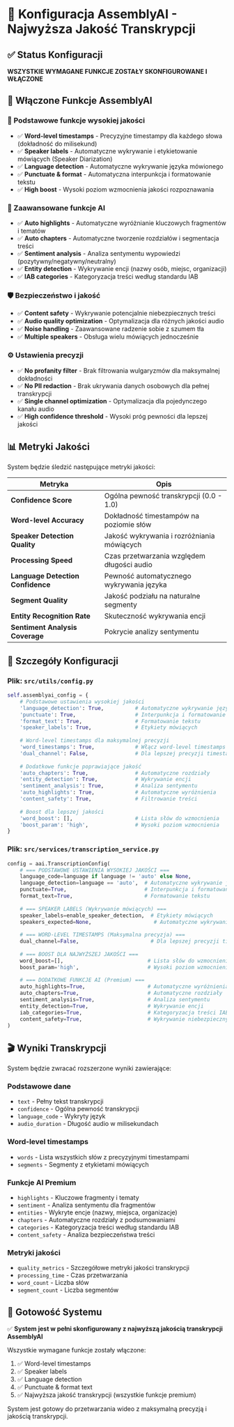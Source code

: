 # 🎯 Konfiguracja AssemblyAI - Najwyższa Jakość Transkrypcji

## ✅ Status Konfiguracji
**WSZYSTKIE WYMAGANE FUNKCJE ZOSTAŁY SKONFIGUROWANE I WŁĄCZONE**

## 🚀 Włączone Funkcje AssemblyAI

### 🎯 Podstawowe funkcje wysokiej jakości
- ✅ **Word-level timestamps** - Precyzyjne timestampy dla każdego słowa (dokładność do milisekund)
- ✅ **Speaker labels** - Automatyczne wykrywanie i etykietowanie mówiących (Speaker Diarization)
- ✅ **Language detection** - Automatyczne wykrywanie języka mówionego
- ✅ **Punctuate & format** - Automatyczna interpunkcja i formatowanie tekstu
- ✅ **High boost** - Wysoki poziom wzmocnienia jakości rozpoznawania

### 🤖 Zaawansowane funkcje AI
- ✅ **Auto highlights** - Automatyczne wyróżnianie kluczowych fragmentów i tematów
- ✅ **Auto chapters** - Automatyczne tworzenie rozdziałów i segmentacja treści
- ✅ **Sentiment analysis** - Analiza sentymentu wypowiedzi (pozytywny/negatywny/neutralny)
- ✅ **Entity detection** - Wykrywanie encji (nazwy osób, miejsc, organizacji)
- ✅ **IAB categories** - Kategoryzacja treści według standardu IAB

### 🛡️ Bezpieczeństwo i jakość
- ✅ **Content safety** - Wykrywanie potencjalnie niebezpiecznych treści
- ✅ **Audio quality optimization** - Optymalizacja dla różnych jakości audio
- ✅ **Noise handling** - Zaawansowane radzenie sobie z szumem tła
- ✅ **Multiple speakers** - Obsługa wielu mówiących jednocześnie

### ⚙️ Ustawienia precyzji
- ✅ **No profanity filter** - Brak filtrowania wulgaryzmów dla maksymalnej dokładności
- ✅ **No PII redaction** - Brak ukrywania danych osobowych dla pełnej transkrypcji
- ✅ **Single channel optimization** - Optymalizacja dla pojedynczego kanału audio
- ✅ **High confidence threshold** - Wysoki próg pewności dla lepszej jakości

## 📊 Metryki Jakości

System będzie śledzić następujące metryki jakości:

| Metryka | Opis |
|---------|------|
| **Confidence Score** | Ogólna pewność transkrypcji (0.0 - 1.0) |
| **Word-level Accuracy** | Dokładność timestampów na poziomie słów |
| **Speaker Detection Quality** | Jakość wykrywania i rozróżniania mówiących |
| **Processing Speed** | Czas przetwarzania względem długości audio |
| **Language Detection Confidence** | Pewność automatycznego wykrywania języka |
| **Segment Quality** | Jakość podziału na naturalne segmenty |
| **Entity Recognition Rate** | Skuteczność wykrywania encji |
| **Sentiment Analysis Coverage** | Pokrycie analizy sentymentu |

## 🔧 Szczegóły Konfiguracji

### Plik: `src/utils/config.py`
```python
self.assemblyai_config = {
    # Podstawowe ustawienia wysokiej jakości
    'language_detection': True,          # Automatyczne wykrywanie języka
    'punctuate': True,                   # Interpunkcja i formatowanie
    'format_text': True,                 # Formatowanie tekstu
    'speaker_labels': True,              # Etykiety mówiących
    
    # Word-level timestamps dla maksymalnej precyzji
    'word_timestamps': True,             # Włącz word-level timestamps
    'dual_channel': False,               # Dla lepszej precyzji timestampów
    
    # Dodatkowe funkcje poprawiające jakość
    'auto_chapters': True,               # Automatyczne rozdziały
    'entity_detection': True,            # Wykrywanie encji
    'sentiment_analysis': True,          # Analiza sentymentu
    'auto_highlights': True,             # Automatyczne wyróżnienia
    'content_safety': True,              # Filtrowanie treści
    
    # Boost dla lepszej jakości
    'word_boost': [],                    # Lista słów do wzmocnienia
    'boost_param': 'high',               # Wysoki poziom wzmocnienia
}
```

### Plik: `src/services/transcription_service.py`
```python
config = aai.TranscriptionConfig(
    # === PODSTAWOWE USTAWIENIA WYSOKIEJ JAKOŚCI ===
    language_code=language if language != 'auto' else None,
    language_detection=language == 'auto',  # Automatyczne wykrywanie języka
    punctuate=True,                         # Interpunkcja i formatowanie tekstu
    format_text=True,                       # Formatowanie tekstu
    
    # === SPEAKER LABELS (Wykrywanie mówiących) ===
    speaker_labels=enable_speaker_detection,  # Etykiety mówiących
    speakers_expected=None,                    # Automatyczne wykrywanie liczby mówiących
    
    # === WORD-LEVEL TIMESTAMPS (Maksymalna precyzja) ===
    dual_channel=False,                       # Dla lepszej precyzji timestampów
    
    # === BOOST DLA NAJWYŻSZEJ JAKOŚCI ===
    word_boost=[],                           # Lista słów do wzmocnienia
    boost_param='high',                      # Wysoki poziom wzmocnienia jakości
    
    # === DODATKOWE FUNKCJE AI (Premium) ===
    auto_highlights=True,                    # Automatyczne wyróżnienia
    auto_chapters=True,                      # Automatyczne rozdziały
    sentiment_analysis=True,                 # Analiza sentymentu
    entity_detection=True,                   # Wykrywanie encji
    iab_categories=True,                     # Kategoryzacja treści IAB
    content_safety=True,                     # Wykrywanie niebezpiecznych treści
)
```

## 🎬 Wyniki Transkrypcji

System będzie zwracać rozszerzone wyniki zawierające:

### Podstawowe dane
- `text` - Pełny tekst transkrypcji
- `confidence` - Ogólna pewność transkrypcji
- `language_code` - Wykryty język
- `audio_duration` - Długość audio w milisekundach

### Word-level timestamps
- `words` - Lista wszystkich słów z precyzyjnymi timestampami
- `segments` - Segmenty z etykietami mówiących

### Funkcje AI Premium
- `highlights` - Kluczowe fragmenty i tematy
- `sentiment` - Analiza sentymentu dla fragmentów
- `entities` - Wykryte encje (nazwy, miejsca, organizacje)
- `chapters` - Automatyczne rozdziały z podsumowaniami
- `categories` - Kategoryzacja treści według standardu IAB
- `content_safety` - Analiza bezpieczeństwa treści

### Metryki jakości
- `quality_metrics` - Szczegółowe metryki jakości transkrypcji
- `processing_time` - Czas przetwarzania
- `word_count` - Liczba słów
- `segment_count` - Liczba segmentów

## 🚀 Gotowość Systemu

✅ **System jest w pełni skonfigurowany z najwyższą jakością transkrypcji AssemblyAI**

Wszystkie wymagane funkcje zostały włączone:
1. ✅ Word-level timestamps
2. ✅ Speaker labels  
3. ✅ Language detection
4. ✅ Punctuate & format text
5. ✅ Najwyższa jakość transkrypcji (wszystkie funkcje premium)

System jest gotowy do przetwarzania wideo z maksymalną precyzją i jakością transkrypcji.